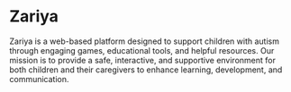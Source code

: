 # Zariya
Zariya is a web-based platform designed to support children with autism through engaging games, educational tools, and helpful resources. Our mission is to provide a safe, interactive, and supportive environment for both children and their caregivers to enhance learning, development, and communication.
